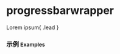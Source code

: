 # progressbarwrapper

Lorem ipsum{ .lead }

### 示例 <small>Examples</small>

<style type="text/css">
	.w200 { width: 200px; }
</style>
<div class="bs-example">
    <div class="content">
        <div bx-name="components/progressbarwrapper" data-progress="0.1"></div>
        <div bx-name="components/progressbarwrapper" data-progress="0.5"></div>
        <div bx-name="components/progressbarwrapper" data-progress="0.7"></div>
        <div bx-name="components/progressbarwrapper" data-progress="1"></div>
    </div>
</div>

<div class="bs-example">
    <div class="content">
    	<div bx-name="components/progressbarwrapper" data-type="line" data-progress="0.1"></div>
        <div bx-name="components/progressbarwrapper" data-type="line" data-progress="0.5"></div>
        <div bx-name="components/progressbarwrapper" data-type="line" data-progress="0.7"></div>
        <div bx-name="components/progressbarwrapper" data-type="line" data-progress="1"></div>
    </div>
</div>

<div class="bs-example">
    <div class="content">
        <div bx-name="components/progressbarwrapper" data-type="circle" data-progress="0.1" class="w200"></div>
        <div bx-name="components/progressbarwrapper" data-type="circle" data-progress="0.5" class="w200"></div>
        <div bx-name="components/progressbarwrapper" data-type="circle" data-progress="0.7" class="w200"></div>
        <div bx-name="components/progressbarwrapper" data-type="circle" data-progress="1" class="w200"></div>
    </div>
</div>

<div class="bs-example">
    <div class="content">
        <div bx-name="components/progressbarwrapper" data-type="square" data-progress="0.1" class="w200"></div>
        <div bx-name="components/progressbarwrapper" data-type="square" data-progress="0.5" class="w200"></div>
        <div bx-name="components/progressbarwrapper" data-type="square" data-progress="0.7" class="w200"></div>
        <div bx-name="components/progressbarwrapper" data-type="square" data-progress="1" class="w200"></div>
    </div>
</div>
